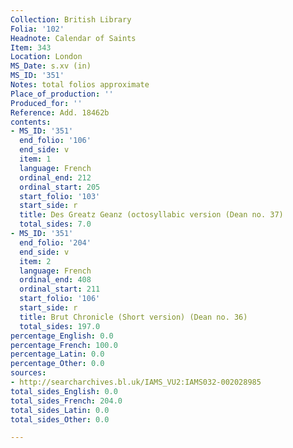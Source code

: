 ```yaml
---
Collection: British Library
Folia: '102'
Headnote: Calendar of Saints
Item: 343
Location: London
MS_Date: s.xv (in)
MS_ID: '351'
Notes: total folios approximate
Place_of_production: ''
Produced_for: ''
Reference: Add. 18462b
contents:
- MS_ID: '351'
  end_folio: '106'
  end_side: v
  item: 1
  language: French
  ordinal_end: 212
  ordinal_start: 205
  start_folio: '103'
  start_side: r
  title: Des Greatz Geanz (octosyllabic version (Dean no. 37)
  total_sides: 7.0
- MS_ID: '351'
  end_folio: '204'
  end_side: v
  item: 2
  language: French
  ordinal_end: 408
  ordinal_start: 211
  start_folio: '106'
  start_side: r
  title: Brut Chronicle (Short version) (Dean no. 36)
  total_sides: 197.0
percentage_English: 0.0
percentage_French: 100.0
percentage_Latin: 0.0
percentage_Other: 0.0
sources:
- http://searcharchives.bl.uk/IAMS_VU2:IAMS032-002028985
total_sides_English: 0.0
total_sides_French: 204.0
total_sides_Latin: 0.0
total_sides_Other: 0.0

---
```

